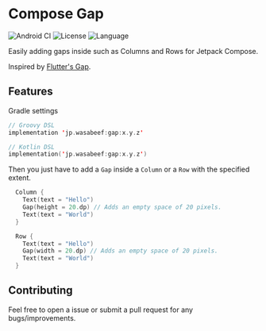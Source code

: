 # Compose Gap

![Android CI](https://github.com/wasabeef/compose-gap/workflows/Android%20CI/badge.svg) ![License](https://img.shields.io/badge/license-Apache%202-blue.svg) ![Language](https://img.shields.io/github/languages/top/cortinico/kotlin-android-template?color=blue&logo=kotlin)

Easily adding gaps inside such as Columns and Rows for Jetpack Compose.

Inspired by [Flutter's Gap](https://pub.dev/packages/gap).

## Features

Gradle settings
```kotlin
// Groovy DSL
implementation 'jp.wasabeef:gap:x.y.z'

// Kotlin DSL
implementation('jp.wasabeef:gap:x.y.z')
```

Then you just have to add a `Gap` inside a `Column` or a `Row` with the specified extent.
```kotlin
  Column {
    Text(text = "Hello")
    Gap(height = 20.dp) // Adds an empty space of 20 pixels.
    Text(text = "World")
  }

  Row {
    Text(text = "Hello")
    Gap(width = 20.dp) // Adds an empty space of 20 pixels.
    Text(text = "World")
  }
```

## Contributing

Feel free to open a issue or submit a pull request for any bugs/improvements.
